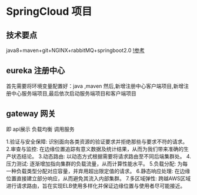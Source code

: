 # SpringCloud 项目

## 技术要点
java8+maven+git+NGINX+rabbitMQ+springboot2.0
[!参考](https://github.com/acloudyh/springCloud)

## eureka 注册中心
首先需要将环境变量配置好：java ,maven 然后,新增注册中心客户端项目,新增注册中心服务端项目,最后依次启动服务端项目和客户端项目


## gateway 网关
即 api展示 负载均衡 调用服务

1.验证与安全保障: 识别面向各类资源的验证要求并拒绝那些与要求不符的请求。
2.审查与监控: 在边缘位置追踪有意义数据及统计结果，从而为我们带来准确的生产状态结论。
3.动态路由: 以动态方式根据需要将请求路由至不同后端集群处。
4.压力测试: 逐渐增加指向集群的负载流量，从而计算性能水平。
5.负载分配: 为每一种负载类型分配对应容量，并弃用超出限定值的请求。
6.静态响应处理: 在边缘位置直接建立部分响应，从而避免其流入内部集群。
7.多区域弹性: 跨越AWS区域进行请求路由，旨在实现ELB使用多样化并保证边缘位置与使用者尽可能接近。

